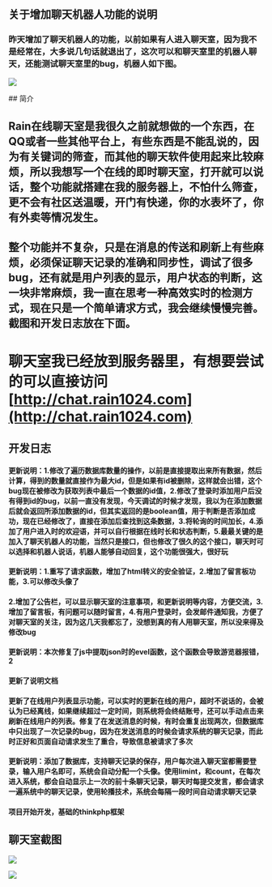 ## 关于增加聊天机器人功能的说明

### 昨天增加了聊天机器人的功能，以前如果有人进入聊天室，因为我不是经常在，大多说几句话就退出了，这次可以和聊天室里的机器人聊天，还能测试聊天室里的bug，机器人如下图。

![](http://cos.rain1024.com/blog/netword/web47.jpg)

﻿## 简介

## Rain在线聊天室是我很久之前就想做的一个东西，在QQ或者一些其他平台上，有些东西是不能乱说的，因为有关键词的筛查，而其他的聊天软件使用起来比较麻烦，所以我想写一个在线的即时聊天室，打开就可以说话，整个功能就搭建在我的服务器上，不怕什么筛查，更不会有社区送温暖，开门有快递，你的水表坏了，你有外卖等情况发生。

## 整个功能并不复杂，只是在消息的传送和刷新上有些麻烦，必须保证聊天记录的准确和同步性，调试了很多bug，还有就是用户列表的显示，用户状态的判断，这一块非常麻烦，我一直在思考一种高效实时的检测方式，现在只是一个简单请求方式，我会继续慢慢完善。截图和开发日志放在下面。

# 聊天室我已经放到服务器里，有想要尝试的可以直接访问[http://chat.rain1024.com](http://chat.rain1024.com)

## 开发日志

####  更新说明：1.修改了遍历数据库数量的操作，以前是直接提取出来所有数据，然后计算，得到的数量就直接作为最大id，但是如果有id被删除，这样就会出错，这个bug现在被修改为获取列表中最后一个数据的id值，2.修改了登录时添加用户后没有得到id的bug，以前一直没有发现，今天调试的时候才发现，我以为在添加数据后就会返回所添加数据的id，但其实返回的是boolean值，用于判断是否添加成功，现在已经修改了，直接在添加后查找到这条数据，3.将轮询的时间加长，4.添加了用户进入时的欢迎语，并可以自行根据在线时长和状态判断，5.最最关键的是加入了聊天机器人的功能，当然只是接口，但也修改了很久的这个接口，聊天时可以选择和机器人说话，机器人能够自动回复，这个功能很强大，很好玩
#### 更新说明：1.重写了请求函数，增加了html转义的安全验证，2.增加了留言板功能，3.可以修改头像了
#### 2.增加了公告栏，可以显示聊天室的注意事项，和更新说明等内容，方便交流，3.增加了留言板，有问题可以随时留言，4.有用户登录时，会发邮件通知我，方便了对聊天室的关注，因为这几天我都忘了，没想到真的有人用聊天室，所以没来得及修改bug
#### 更新说明：本次修复了js中提取json时的evel函数，这个函数会导致游览器报错，2
#### 更新了说明文档
#### 更新了在线用户列表显示功能，可以实时的更新在线的用户，超时不说话的，会被认为已经离线，如果继续超过一定时间，则系统将会终结账号，还可以手动点击来刷新在线用户的列表。修复了在发送消息的时候，有时会重复出现两次，但数据库中只出现了一次记录的bug，因为在发送消息的时候会请求系统的聊天记录，而此时正好和页面自动请求发生了重合，导致信息被请求了多次

#### 更新说明：添加了数据库，支持聊天记录的保存，用户每次进入聊天室都需要登录，输入用户名即可，系统会自动分配一个头像。使用limint，和count，在每次进入系统，都会自动显示上一次的前十条聊天记录，聊天时每提交发言，都会请求一遍系统中的聊天记录，使用轮播技术，系统会每隔一段时间自动请求聊天记录

#### 项目开始开发，基础的thinkphp框架

## 聊天室截图



![](http://cos.rain1024.com/blog/php/php24.jpg)

![](http://cos.rain1024.com/blog/php/php25.jpg)
